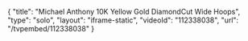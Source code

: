 {
    "title": "Michael Anthony 10K Yellow Gold DiamondCut Wide Hoops",
    "type": "solo",
    "layout": "iframe-static",
    "videoId": "112338038",
    "url": "\/tvpembed\/112338038"
}